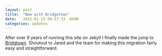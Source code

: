 ```yaml
---
layout: post
title:  "Now with Bridgetown"
date:   2022-01-23 08:57:33 -0500
categories: updates
---
```


After over 9 years of running this site on Jekyll I finally made the jump to [Bridgtown](https://www.bridgetownrb.com). Shoutout to Jared and the team for making this migration fairly easy and straightforward.
